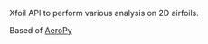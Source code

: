 Xfoil API to perform various analysis on 2D airfoils. 

Based of [AeroPy](https://github.com/leal26/AeroPy)